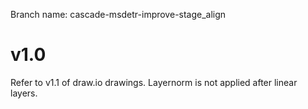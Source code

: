 Branch name: cascade-msdetr-improve-stage_align

# v1.0
Refer to v1.1 of draw.io drawings. Layernorm is not applied after linear layers.